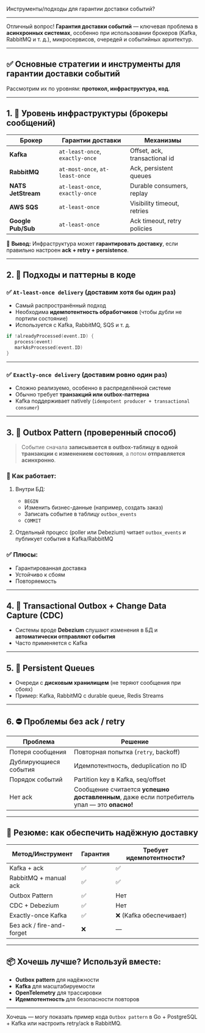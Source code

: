 Инструменты/подходы для гарантии доставки событий?

---

Отличный вопрос!
**Гарантия доставки событий** — ключевая проблема в **асинхронных системах**, особенно при использовании брокеров (Kafka, RabbitMQ и т. д.), микросервисов, очередей и событийных архитектур.

---

## ✅ Основные **стратегии и инструменты** для гарантии доставки событий

Рассмотрим их по уровням: **протокол, инфраструктура, код**.

---

## 1. **🧱 Уровень инфраструктуры (брокеры сообщений)**

| Брокер             | Гарантии доставки               | Механизмы                     |
| ------------------ | ------------------------------- | ----------------------------- |
| **Kafka**          | `at-least-once`, `exactly-once` | Offset, ack, transactional id |
| **RabbitMQ**       | `at-most-once`, `at-least-once` | Ack, persistent queues        |
| **NATS JetStream** | `at-least-once`, `exactly-once` | Durable consumers, replay     |
| **AWS SQS**        | `at-least-once`                 | Visibility timeout, retries   |
| **Google Pub/Sub** | `at-least-once`                 | Ack timeout, retry policies   |

📌 **Вывод:**
Инфраструктура может **гарантировать доставку**, если правильно настроен **ack + retry + persistence**.

---

## 2. **🔁 Подходы и паттерны в коде**

### ✅ `At-least-once delivery` (доставим хотя бы один раз)

* Самый распространённый подход
* Необходима **идемпотентность обработчиков** (чтобы дубли не портили состояние)
* Используется с Kafka, RabbitMQ, SQS и т. д.

```go
if !alreadyProcessed(event.ID) {
   process(event)
   markAsProcessed(event.ID)
}
```

---

### ✅ `Exactly-once delivery` (доставим ровно один раз)

* Сложно реализуемо, особенно в распределённой системе
* Обычно требует **транзакций или outbox-паттерна**
* Kafka поддерживает natively (`idempotent producer + transactional consumer`)

---

## 3. 🧩 **Outbox Pattern (проверенный способ)**

> Событие сначала **записывается в outbox-таблицу в одной транзакции с изменением состояния**, а потом **отправляется асинхронно**.

### 🔧 Как работает:

1. Внутри БД:

   * `BEGIN`
   * Изменить бизнес-данные (например, создать заказ)
   * Записать событие в таблицу `outbox_events`
   * `COMMIT`

2. Отдельный процесс (poller или Debezium) читает `outbox_events` и публикует события в Kafka/RabbitMQ

### ✅ Плюсы:

* Гарантированная доставка
* Устойчиво к сбоям
* Повторяемость

---

## 4. 🧾 **Transactional Outbox + Change Data Capture (CDC)**

* Системы вроде **Debezium** слушают изменения в БД и **автоматически отправляют события**
* Часто применяется с Kafka

---

## 5. 📌 **Persistent Queues**

* Очереди с **дисковым хранилищем** (не теряют сообщения при сбоях)
* Пример: Kafka, RabbitMQ с durable queue, Redis Streams

---

## 6. ⛔ **Проблемы без ack / retry**

| Проблема              | Решение                                                                                    |
| --------------------- | ------------------------------------------------------------------------------------------ |
| Потеря сообщения      | Повторная попытка (`retry`, backoff)                                                       |
| Дублирующиеся события | Идемпотентность, deduplication по ID                                                       |
| Порядок событий       | Partition key в Kafka, seq/offset                                                          |
| Нет ack               | Сообщение считается **успешно доставленным**, даже если потребитель упал — это **опасно!** |

---

## 🧠 Резюме: как **обеспечить надёжную доставку**

| Метод/Инструмент          | Гарантия | Требует идемпотентности? |
| ------------------------- | -------- | ------------------------ |
| Kafka + ack               | ✅        | ✅                        |
| RabbitMQ + manual ack     | ✅        | ✅                        |
| Outbox Pattern            | ✅        | Нет                      |
| CDC + Debezium            | ✅        | Нет                      |
| Exactly-once Kafka        | ✅        | ❌ (Kafka обеспечивает)   |
| Без ack / fire-and-forget | ❌        | —                        |

---

## 📦 Хочешь лучше? Используй вместе:

* **Outbox pattern** для надёжности
* **Kafka** для масштабируемости
* **OpenTelemetry** для трассировки
* **Идемпотентность** для безопасности повторов

---

Хочешь — могу показать пример кода `Outbox pattern` в Go + PostgreSQL + Kafka или настроить retry/ack в RabbitMQ.
